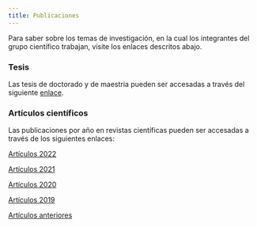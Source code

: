 ```yaml
---
title: Publicaciones
---
```


Para saber sobre los temas de investigación, en la cual los integrantes del grupo científico trabajan, visite los enlaces descritos abajo.

### **Tesis**

Las tesis de doctorado y de maestria pueden ser accesadas a través del siguiente [enlace](./publicaciones/tesis.md).

### **Artículos científicos**

Las publicaciones por año en revistas científicas pueden ser accesadas a través de los siguientes enlaces:

[Artículos 2022](./publicaciones/pub_2022.md)

[Artículos 2021](./publicaciones/pub_2021.md)

[Artículos 2020](./publicaciones/pub_2020.md)

[Artículos 2019](./publicaciones/pub_2019.md)

[Artículos anteriores](./publicaciones/pub_anteriores.md)